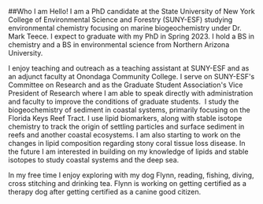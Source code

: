 ##Who I am
Hello! I am a PhD candidate at the State University of New York College of Environmental Science and Forestry (SUNY-ESF) studying environmental chemistry focusing on marine biogeochemistry under Dr. Mark Teece. I expect to graduate with my PhD in Spring 2023. I hold a BS in chemistry and a BS in environmental science from Northern Arizona University.

I enjoy teaching and outreach as a teaching assistant at SUNY-ESF and as an adjunct faculty at Onondaga Community College. I serve on SUNY-ESF's Committee on Research and as the Graduate Student Association's Vice President of Research where I am able to speak directly with administration and faculty to improve the conditions of graduate students.
​ 
I study the biogeochemistry of sediment in coastal systems, primarily focusing on the Florida Keys Reef Tract. I use lipid biomarkers, along with stable isotope chemistry to track the origin of settling particles and surface sediment in reefs and another coastal ecosystems. I am also starting to work on the changes in lipid composition regarding stony coral tissue loss disease. In the future I am interested in building on my knowledge of lipids and stable isotopes to study coastal systems and the deep sea.

​In my free time I enjoy exploring with my dog Flynn, reading, fishing, diving, cross stitching and drinking tea. Flynn is working on getting certified as a therapy dog after getting certified as a canine good citizen.

